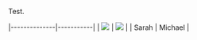 Test.




|--------------|-----------|
| <img src="https://i0.wp.com/www.singletary.org/wp-content/uploads/2021/04/1516349470403.jpg?resize=300%2C300&ssl=1"> | <img src="https://i0.wp.com/www.singletary.org/wp-content/uploads/2021/04/1517707218044.jpg?resize=300%2C300&ssl=1">      |
| Sarah      | Michael  |

